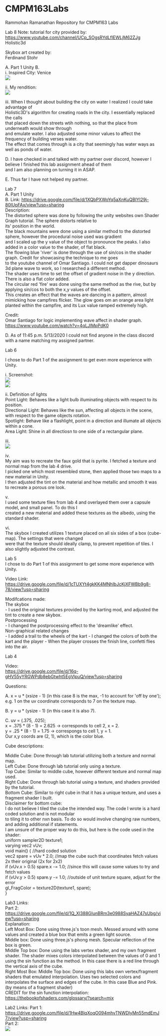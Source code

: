 # CMPM163Labs
Rammohan Ramanathan Repository for CMPM163 Labs

Lab 8
Note: tutorial for city provided by:  
https://www.youtube.com/channel/UCp_SOgsRYdLfIEWLjM62ZJg  
Holistic3d  

Skybox art created by:  
Ferdinand Stohr  

A. Part 1 Unity
B.  
i.  Inspired City: Venice  
![](lab8/Venice.jpg)  

ii. My rendition:  
![](lab8/TownBuildOnWater.jpg)

iii. 
When I thought about building the city on water I realized I could take advantage of  
Holistic3D's algorithm for creating roads in the city. I essentially replaced the calls  
that placed down the streets wtih nothing, so that the place from underneath would show through  
and emulate water.  I also adjusted some minor values to affect the frequency of building verses water.  
The effect that comes through is a city that seemingly has water ways as well as ponds of water.  

D.
I have checked in and talked with my partner over discord, however I believe I finished this lab assignment ahead of them  
and I am also planning on turning it in ASAP.  

E.
Thus far I have not helped my partner.  


Lab 7  
A. Part 1 Unity  
B. 
Link: https://drive.google.com/file/d/1XQbPXWoYq5aXnKuQBlYI29j-80IUpFAx/view?usp=sharing  
Description:  
The distorted sphere was done by following the unity websites own Shader Graph tutorial. The sphere distorts relative to  
its' position in the world.  
The black mountains were done using a similar method to the distorted sphere, however the procedural noise used was gradient  
and I scaled up the y value of the object to pronounce the peaks. I also added in a color value to the shader, of flat black.  
The flowing blue 'river' is done through the use of sin/cos in the shader graph. Credit for showcasing the technique to me goes  
to the youtube channel of Omar Santiago. I could not get dapper dinosaurs 3d plane wave to work, so I researched a different method.  
The shader uses time to set the offset of gradient noise in the y direction. There is also a flat color added.  
The circular red 'fire' was done using the same method as the rive, but by applying sin/cos to both the x,y values of the offset.  
This creates an effect that the waves are dancing in a pattern, almost mimicking how campfires flicker. The glow goes om an orange area light  
planted within the campfire, and its Lux value ramped extremely high.  

Credit:  
Omar Santiago for logic implementing wave affect in shader graph.  
https://www.youtube.com/watch?v=4qLJlMpPdK0  

D. As of 11:45 p.m. 5/13/2020 I could not find anyone in the class discord with a name matching my assigned partner.  

Lab 6  

I chose to do Part 1 of the assignment to get even more experience with Unity.  

i. Screenshot:  
![](lab6/Capture.JPG)  
![](lab6/UnityIDE.JPG)  

ii. Definition of lights  
Point Light: Behaves like a light bulb illuminating objects with respect to its position.  
Directional Light: Behaves like the sun, affecting all objects in the scene, with respect to the game objects rotation.  
Spotlight: Behave like a flashlight, point in a direction and illumate all objects within a cone.  
Area Light: Shine in all directiosn to one side of a rectangular plane.  

iii.  
![](lab6/PyriteMaterialCompare.png)  

iv.  
My aim was to recreate the faux gold that is pyrite. I fetched a texture and normal map from the lab 4 drive.  
I picked one which most resembled stone, then applied those two maps to a new material in Unity.  
I then adjusted the tint on the material and how metallic and smooth it was to recreate a porous ore look.  

v.  
I used some texture files from lab 4 and overlayed them over a capsule model, and small panel. To do this I  
created a new material and added these textures as the albedo, using the standard shader.  

vi.  
The skybox I created utilizes 1 texture placed on all six sides of a box (cube-map). The settings that were changed  
were that the texture should ideally clamp, to prevent repetition of tiles. I also slightly adjusted the contrast.  

Lab 5  
I chose to do Part 1 of this assignment to get some more experience with Unity.  

Video Link: https://drive.google.com/file/d/1cTUXYt4gkKK4MNhIbJcKjXFWBb9g8-78/view?usp=sharing  

Modifcations made:  
The skybox  
	- I used the original textures provided by the karting mod, and adjusted the tint to create a new skybox.  
Postprocessing  
	- I changed the postprocessing effect to the 'dreamlike' effect.  
Non-graphical related changes  
	- I added a trail to the wheels of the kart
	- I changed the colors of both the kart and the player
	- When the player crosses the finish line, confetti flies into the air.  

Lab 4

Video:  
https://drive.google.com/file/d/16q-gHV55yYRGWPdb8ebGtwht5EgVlpuQ/view?usp=sharing  

Questions:  

A. x = u * (xsize - 1) (in this case 8 is the max, -1 to account for 'off by one');  
e.g. 1 on the uv coordinate corresponds to 7 on the texture map.  

B. y = u * (ysize - 1) (in this case it is also 7).  

C. uv = (.375, .025);  
x = .375 * (8 - 1) = 2.625 -> corresponds to cell 2, x = 2.  
y = .25 * (8 - 1) =  1.75  -> correspongs to cell 1, y = 1.  
Our x,y coords are (2, 1), which is the color blue.

Cube descriptions:  

Middle Cube: Done through lab tutorial utilizing both a texture and normal map.  
Left Cube: Done through lab tutorial only using a texture.  
Top Cube: Similar to middle cube, however different texture and normal map used.  
Right Cube: Done through lab tutorial using a texture, and shaders provided by the tutorial.  
Bottom Cube: Similar to right cube in that it has a unique texture, and uses a fragment shader I built.  
Disclaimer for bottom cube:  
I do not believe I tiled the cube the intended way. The code I wrote is a hard coded solution and is not modular  
to tiling it to other nxn basis. To do so would involve changing raw numbers, and adding additional if statements.  
I am unsure of the proper way to do this, but here is the code used in the shader:  
uniform sampler2D texture1;  
varying vec2 vUv;  
void main() { //hard coded solution  
	vec2 spare = vUv * 2.0;  //map the cube such that coordinates fetch values 2x their original (2x for 2x2)  
	if (vUv.x > 0.5) spare.x -= 1.0;  //since this will cause some values to try and fetch values  
	if (vUv.y > 0.5) spare.y -= 1.0;  //outside of unit texture square, adjust for the error  
	gl_FragColor = texture2D(texture1, spare);  
}

Lab3 Links:  
Part 2: https://drive.google.com/file/d/1Q_Xl388GIunBRm3e0988SyaHAZ47sUbg/view?usp=sharing  
Explanation:  
Left Most Box: Done using three.js's toon mesh. Messed around with some values and created a blue box that emits a green light source.  
Middle box: Done using three.js's phong mesh. Specular reflection of the box is green.  
Middle Top box: Done using the labs vertex shader, and my own fragment shader. The shader mixes colors interpolated between the values of 0 and 1 using the sin function as the method. In this case there is a red line through the vertical axis of the cube.  
Right Most Box: Middle Top box: Done using this labs own vertex/fragment shaders that emulated interpolation. Uses two selected colors and interpolates the surface and edges of the cube. In this case Blue and Pink. (by means of a fragment shader)  
CREDIT for the sin function interpolation:  
https://thebookofshaders.com/glossary/?search=mix  

Lab2 Links:
Part 1: https://drive.google.com/file/d/1Hw4BlqXoqO094mhvTNWDlyMn55mdEmJ7/view?usp=sharing  
Part 2:  
![](lab2/cmpm163_lab2part2.JPG)
